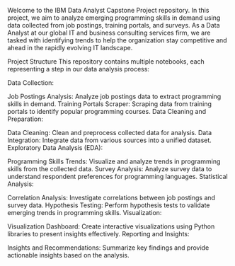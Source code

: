 Welcome to the IBM Data Analyst Capstone Project repository. In this project, we aim to analyze emerging programming skills in demand using data collected from job postings, training portals, and surveys. As a Data Analyst at our global IT and business consulting services firm, we are tasked with identifying trends to help the organization stay competitive and ahead in the rapidly evolving IT landscape.

Project Structure
This repository contains multiple notebooks, each representing a step in our data analysis process:

Data Collection:

Job Postings Analysis: Analyze job postings data to extract programming skills in demand.
Training Portals Scraper: Scraping data from training portals to identify popular programming courses.
Data Cleaning and Preparation:

Data Cleaning: Clean and preprocess collected data for analysis.
Data Integration: Integrate data from various sources into a unified dataset.
Exploratory Data Analysis (EDA):

Programming Skills Trends: Visualize and analyze trends in programming skills from the collected data.
Survey Analysis: Analyze survey data to understand respondent preferences for programming languages.
Statistical Analysis:

Correlation Analysis: Investigate correlations between job postings and survey data.
Hypothesis Testing: Perform hypothesis tests to validate emerging trends in programming skills.
Visualization:

Visualization Dashboard: Create interactive visualizations using Python libraries to present insights effectively.
Reporting and Insights:

Insights and Recommendations: Summarize key findings and provide actionable insights based on the analysis.
